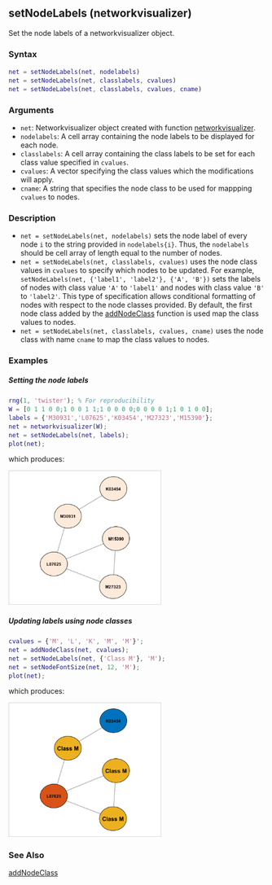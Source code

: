 ## setNodeLabels (networkvisualizer)
Set the node labels of a networkvisualizer object.

### Syntax
```Matlab
net = setNodeLabels(net, nodelabels)
net = setNodeLabels(net, classlabels, cvalues)
net = setNodeLabels(net, classlabels, cvalues, cname)
```

### Arguments
* ```net```: Networkvisualizer object created with function [networkvisualizer](networkvisualizer.md).
* ```nodelabels```: A cell array containing the node labels to be displayed for each node.
* ```classlabels```: A cell array containing the class labels to be set for each class value specified in ```cvalues```.
* ```cvalues```: A vector specifying the class values which the modifications will apply.
* ```cname```: A string that specifies the node class to be used for mappping ```cvalues``` to nodes.

### Description
* ```net = setNodeLabels(net, nodelabels)``` sets the node label of every node ```i``` to the string provided in ```nodelabels{i}```. Thus, the ```nodelabels``` should be cell array of length equal to the number of nodes. 
* ```net = setNodeLabels(net, classlabels, cvalues)``` uses the node class values in ```cvalues``` to specify which nodes to be updated. For example, ```setNodeLabels(net, {'label1', 'label2'}, {'A', 'B'})``` sets the labels of nodes with class value ```'A'``` to ```'label1'``` and nodes with class value ```'B'``` to ```'label2'```. This type of specification allows conditional formatting of nodes with respect to the node classes provided. By default, the first node class added by the [addNodeClass](addNodeClass.md) function is used map the class values to nodes.
* ```net = setNodeLabels(net, classlabels, cvalues, cname)``` uses the node class with name ```cname``` to map the class values to nodes.

### Examples

##### Setting the node labels

```Matlab
rng(1, 'twister'); % For reproducibility
W = [0 1 1 0 0;1 0 0 1 1;1 0 0 0 0;0 0 0 0 1;1 0 1 0 0];
labels = {'M30931','L07625','K03454','M27323','M15390'};
net = networkvisualizer(W);
net = setNodeLabels(net, labels);
plot(net);
```
which produces:

<img src="examples/setNodeLabels-1.png" width="300">

##### Updating labels using node classes

```Matlab
cvalues = {'M', 'L', 'K', 'M', 'M'}';
net = addNodeClass(net, cvalues);
net = setNodeLabels(net, {'Class M'}, 'M');
net = setNodeFontSize(net, 12, 'M');
plot(net);
```
which produces:

<img src="examples/setNodeLabels-2.png" width="300">

### See Also
[addNodeClass](addNodeClass.md)


